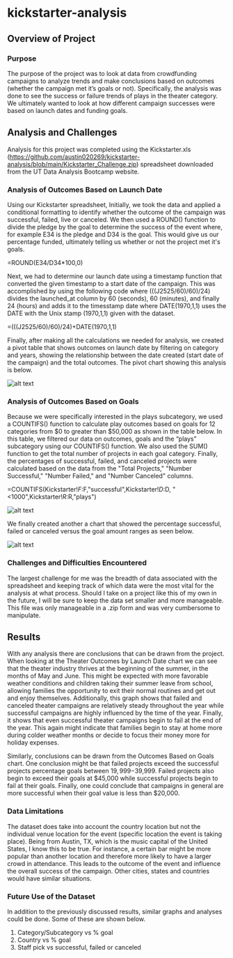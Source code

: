 # kickstarter-analysis

## Overview of Project

### Purpose
The purpose of the project was to look at data from crowdfunding campaigns to analyze trends and make conclusions based on outcomes (whether the campaign met it’s goals or not).   Specifically, the analysis was done to see the success or failure trends of plays in the theater category.  We ultimately wanted to look at how different campaign successes were based on launch dates and funding goals. 


## Analysis and Challenges
Analysis for this project was completed using the Kickstarter.xls (https://github.com/austin020269/kickstarter-analysis/blob/main/Kickstarter_Challenge.zip) spreadsheet downloaded from the UT Data Analysis Bootcamp website.

### Analysis of Outcomes Based on Launch Date
Using our Kickstarter spreadsheet, Initially, we took the data and applied a conditional formatting to identify whether the outcome of the campaign was successful, failed, live or canceled.  We then used a ROUND() function to divide the pledge by the goal to determine the success of the event where, for example E34 is the pledge and D34 is the goal.  This would give us our percentage funded, ultimately telling us whether or not the project met it's goals.

=ROUND(E34/D34*100,0)

Next, we had to determine our launch date using a timestamp function that converted the given timestamp to a start date of the campaign.  This was accomplished by using the following code where (((J2525/60)/60)/24) divides the launched_at column by 60 (seconds), 60 (minutes), and finally 24 (hours) and adds it to the timesstamp date where DATE(1970,1,1) uses the DATE with the Unix stamp (1970,1,1) given with the dataset.  

=(((J2525/60)/60)/24)+DATE(1970,1,1)

Finally, after making all the calculations we needed for analysis, we created a pivot table that shows outcomes on launch date by filtering on category and years, showing the relationship between the date created (start date of the campaign) and the total outcomes.  The pivot chart showing this analysis is below.

![alt text](https://github.com/austin020269/kickstarter-analysis/blob/main/resources/Theater_Outcomes_vs_Launch.png)


### Analysis of Outcomes Based on Goals
Because we were specifically interested in the plays subcategory, we used a COUNTIFS() function to calculate play outcomes based on goals for 12 categories from $0 to greater than $50,000 as shown in the table below.  In this table, we filtered our data on outcomes, goals and the “plays” subcategory using our COUNTIFS() function.  We also used the SUM() function to get the total number of projects in each goal category.  Finally, the percentages of successful, failed, and canceled projects were calculated based on the data from the "Total Projects," "Number Successful," "Number Failed," and "Number Canceled" columns.  

=COUNTIFS(Kickstarter!$F:$F,"successful",Kickstarter!$D:$D, "<1000",Kickstarter!$R:$R,"plays")

![alt text](https://github.com/austin020269/kickstarter-analysis/blob/main/Outcomes%20Based%20on%20Goals%20Table.PNG)

We finally created another a chart that showed the percentage successful, failed or canceled versus the goal amount ranges as seen below.


![alt text](https://github.com/austin020269/kickstarter-analysis/blob/main/resources/Outcomes_vs_Goals.png)

### Challenges and Difficulties Encountered
The largest challenge for me was the breadth of data associated with the spreadsheet and keeping track of which data were the most vital for the analysis at what process.  Should I take on a project like this of my own in the future, I will be sure to keep the data set smaller and more manageable.   This file was only manageable in a .zip form and was very cumbersome to manipulate.

## Results
With any analysis there are conclusions that can be drawn from the project.  When looking at the Theater Outcomes by Launch Date chart we can see that the theater industry thrives at the beginning of the summer, in the months of May and June.  This might be expected with more favorable weather conditions and children taking their summer leave from school, allowing families the opportunity to exit their normal routines and get out and enjoy themselves.  Additionally, this graph shows that failed and canceled theater campaigns are relatively steady throughout the year while successful campaigns are highly influenced by the time of the year.  Finally, it shows that even successful theater campaigns begin to fail at the end of the year.  This again might indicate that families begin to stay at home more during colder weather months or decide to focus their money more for holiday expenses.

Similarly, conclusions can be drawn from the Outcomes Based on Goals chart.  One conclusion might be that failed projects exceed the successful projects percentage goals between $19,999-$39,999.  Failed projects also begin to exceed their goals at $45,000 while successful projects begin to fail at their goals.  Finally, one could conclude that campaigns in general are more successful when their goal value is less than $20,000.

### Data Limitations
The dataset does take into account the country location but not the individual venue location for the event (specific location the event is taking place).  Being from Austin, TX, which is the music capital of the United States, I know this to be true.  For instance, a certain bar might be more popular than another location and therefore more likely to have a larger crowd in attendance.  This leads to the outcome of the event and influence the overall success of the campaign.  Other cities, states and countries would have similar situations.

### Future Use of the Dataset
In addition to the previously discussed results, similar graphs and analyses could be done.  Some of these are shown below.
1.	Category/Subcategory vs % goal
2.	Country vs % goal
3.	Staff pick vs successful, failed or canceled

